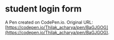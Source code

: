 # student login form

A Pen created on CodePen.io. Original URL: [https://codepen.io/Thilak_acharya/pen/BaGJGOG](https://codepen.io/Thilak_acharya/pen/BaGJGOG).


